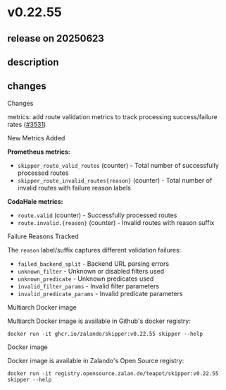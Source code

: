 # v0.22.55

## release on 20250623
## description
## changes
Changes

metrics: add route validation metrics to track processing success/failure rates (<a class="issue-link js-issue-link" data-error-text="Failed to load title" data-id="3140569756" data-permission-text="Title is private" data-url="https://github.com/zalando/skipper/issues/3531" data-hovercard-type="pull_request" data-hovercard-url="/zalando/skipper/pull/3531/hovercard" href="https://github.com/zalando/skipper/pull/3531">#3531</a>)

New Metrics Added

<strong>Prometheus metrics:</strong>

* <code>skipper_route_valid_routes</code> (counter) - Total number of successfully  
  processed routes
* <code>skipper_route_invalid_routes{reason}</code> (counter) - Total number of  
  invalid routes with failure reason labels

<strong>CodaHale metrics:</strong>

* <code>route.valid</code> (counter) - Successfully processed routes
* <code>route.invalid.{reason}</code> (counter) - Invalid routes with reason suffix

Failure Reasons Tracked

The <code>reason</code> label/suffix captures different validation failures:

* <code>failed_backend_split</code> - Backend URL parsing errors
* <code>unknown_filter</code> - Unknown or disabled filters used
* <code>unknown_predicate</code> - Unknown predicates used
* <code>invalid_filter_params</code> - Invalid filter parameters
* <code>invalid_predicate_params</code> - Invalid predicate parameters

Multiarch Docker image

Multiarch Docker image is available in Github's docker registry:

    docker run -it ghcr.io/zalando/skipper:v0.22.55 skipper --help

Docker image

Docker image is available in Zalando's Open Source registry:

    docker run -it registry.opensource.zalan.do/teapot/skipper:v0.22.55 skipper --help


